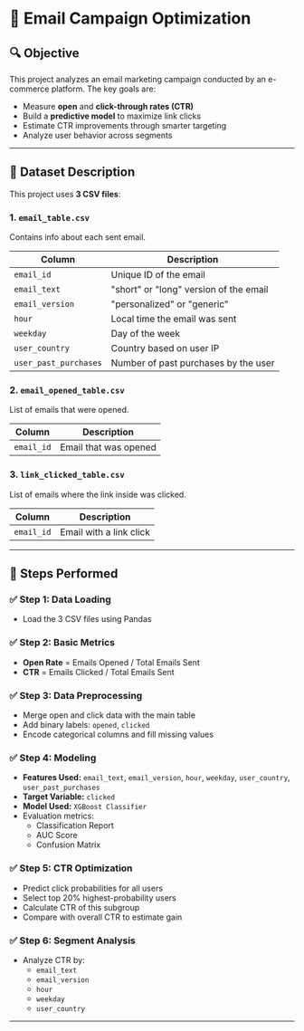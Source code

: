 # 📧 Email Campaign Optimization

## 🔍 Objective
This project analyzes an email marketing campaign conducted by an e-commerce platform. The key goals are:

- Measure **open** and **click-through rates (CTR)**
- Build a **predictive model** to maximize link clicks
- Estimate CTR improvements through smarter targeting
- Analyze user behavior across segments

---

## 📂 Dataset Description

This project uses **3 CSV files**:

### 1. `email_table.csv`
Contains info about each sent email.

| Column             | Description                                      |
|--------------------|--------------------------------------------------|
| `email_id`         | Unique ID of the email                          |
| `email_text`       | "short" or "long" version of the email          |
| `email_version`    | "personalized" or "generic"                     |
| `hour`             | Local time the email was sent                   |
| `weekday`          | Day of the week                                 |
| `user_country`     | Country based on user IP                        |
| `user_past_purchases` | Number of past purchases by the user        |

### 2. `email_opened_table.csv`
List of emails that were opened.

| Column     | Description           |
|------------|-----------------------|
| `email_id` | Email that was opened |

### 3. `link_clicked_table.csv`
List of emails where the link inside was clicked.

| Column     | Description             |
|------------|-------------------------|
| `email_id` | Email with a link click |

---

## 🧮 Steps Performed

### ✅ Step 1: Data Loading
- Load the 3 CSV files using Pandas

### ✅ Step 2: Basic Metrics
- **Open Rate** = Emails Opened / Total Emails Sent  
- **CTR** = Emails Clicked / Total Emails Sent

### ✅ Step 3: Data Preprocessing
- Merge open and click data with the main table
- Add binary labels: `opened`, `clicked`
- Encode categorical columns and fill missing values

### ✅ Step 4: Modeling
- **Features Used:** `email_text`, `email_version`, `hour`, `weekday`, `user_country`, `user_past_purchases`
- **Target Variable:** `clicked`
- **Model Used:** `XGBoost Classifier`
- Evaluation metrics:
  - Classification Report
  - AUC Score
  - Confusion Matrix

### ✅ Step 5: CTR Optimization
- Predict click probabilities for all users
- Select top 20% highest-probability users
- Calculate CTR of this subgroup
- Compare with overall CTR to estimate gain

### ✅ Step 6: Segment Analysis
- Analyze CTR by:
  - `email_text`
  - `email_version`
  - `hour`
  - `weekday`
  - `user_country`

---


